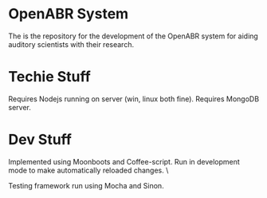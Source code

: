 OpenABR System
==============

The is the repository for the development of the OpenABR system for aiding auditory scientists with their research.


Techie Stuff
============

Requires Nodejs running on server (win, linux both fine).
Requires MongoDB server.


Dev Stuff
=========

Implemented using Moonboots and Coffee-script. Run in development mode to make automatically reloaded changes. \

Testing framework run using Mocha and Sinon.